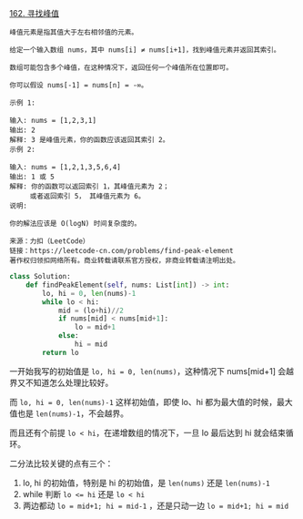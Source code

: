 [162. 寻找峰值](https://leetcode-cn.com/problems/find-peak-element/)

```
峰值元素是指其值大于左右相邻值的元素。

给定一个输入数组 nums，其中 nums[i] ≠ nums[i+1]，找到峰值元素并返回其索引。

数组可能包含多个峰值，在这种情况下，返回任何一个峰值所在位置即可。

你可以假设 nums[-1] = nums[n] = -∞。

示例 1:

输入: nums = [1,2,3,1]
输出: 2
解释: 3 是峰值元素，你的函数应该返回其索引 2。
示例 2:

输入: nums = [1,2,1,3,5,6,4]
输出: 1 或 5 
解释: 你的函数可以返回索引 1，其峰值元素为 2；
     或者返回索引 5， 其峰值元素为 6。
说明:

你的解法应该是 O(logN) 时间复杂度的。

来源：力扣（LeetCode）
链接：https://leetcode-cn.com/problems/find-peak-element
著作权归领扣网络所有。商业转载请联系官方授权，非商业转载请注明出处。
```

```py
class Solution:
    def findPeakElement(self, nums: List[int]) -> int:
        lo, hi = 0, len(nums)-1
        while lo < hi:
            mid = (lo+hi)//2
            if nums[mid] < nums[mid+1]:
                lo = mid+1
            else:
                hi = mid
        return lo
```

一开始我写的初始值是 `lo, hi = 0, len(nums)`，这种情况下 nums[mid+1] 会越界又不知道怎么处理比较好。

而 `lo, hi = 0, len(nums)-1` 这样初始值，即使 lo、hi 都为最大值的时候，最大值也是 `len(nums)-1`，不会越界。

而且还有个前提 `lo < hi`，在递增数组的情况下，一旦 lo 最后达到 hi 就会结束循环。

二分法比较关键的点有三个：

1. lo, hi 的初始值，特别是 hi 的初始值，是 `len(nums)` 还是 `len(nums)-1`
2. while 判断 `lo <= hi` 还是 `lo < hi` 
3. 两边都动 `lo = mid+1; hi = mid-1` ，还是只动一边 `lo = mid+1; hi = mid`

